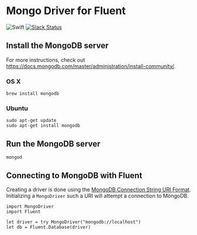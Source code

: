 # Mongo Driver for Fluent

![Swift](http://img.shields.io/badge/swift-3.1-brightgreen.svg)
[![Slack Status](http://vapor.team/badge.svg)](http://vapor.team)

## Install the MongoDB server

For more instructions, check out https://docs.mongodb.com/master/administration/install-community/.

### OS X

```shell
brew install mongodb
```

### Ubuntu

```shell
sudo apt-get update
sudo apt-get install mongodb
```

## Run the MongoDB server

```shell
mongod
```

## Connecting to MongoDB with Fluent

Creating a driver is done using the [MongoDB Connection String URI Format](https://docs.mongodb.com/manual/reference/connection-string/). Initializing a `MongoDriver` such a URI will attempt a connection to MongoDB.

```
import MongoDriver
import Fluent

let driver = try MongoDriver("mongodb://localhost")
let db = Fluent.Database(driver)
```
